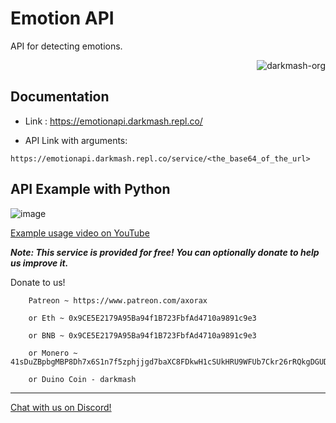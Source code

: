 
# Emotion API
API for detecting emotions. 

<p align="right"> <img src="https://komarev.com/ghpvc/?username=darkmash-org-emotion-api&label=Project%20views&color=0e75b6&style=flat" alt="darkmash-org" /> </p>


## Documentation

 
- Link : https://emotionapi.darkmash.repl.co/

- API Link with arguments:
``` 
https://emotionapi.darkmash.repl.co/service/<the_base64_of_the_url>
```

## API Example with Python
   
![image](https://user-images.githubusercontent.com/85914469/213844247-c829378e-a1b7-4214-922b-c0800de57dc6.png)

[Example usage video on YouTube](https://www.youtube.com/watch?v=I1_cL6b03sY)

***Note: This service is provided for free! You can optionally donate to help us improve it.***

Donate to us!
        
        Patreon ~ https://www.patreon.com/axorax
        
        or Eth ~ 0x9CE5E2179A95Ba94f1B723FbfAd4710a9891c9e3
 
        or BNB ~ 0x9CE5E2179A95Ba94f1B723FbfAd4710a9891c9e3

        or Monero ~ 41sDuZBpbgMBP8Dh7x6S1n7f5zphjjgd7baXC8FDkwH1cSUkHRU9WFUb7Ckr26rRQkgDGUDH1X4h7UGkG1xt6CmJ4kWtD9J
        
        or Duino Coin - darkmash
        
        

<hr>

[Chat with us on Discord!](https://discord.gg/SC54bSgnyQ)
